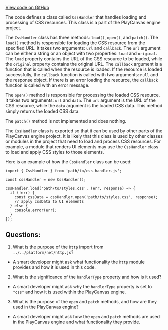 [View code on GitHub](https://github.com/playcanvas/engine/src/framework/handlers/css.js)

The code defines a class called `CssHandler` that handles loading and processing of CSS resources. This class is a part of the PlayCanvas engine project. 

The `CssHandler` class has three methods: `load()`, `open()`, and `patch()`. The `load()` method is responsible for loading the CSS resource from the specified URL. It takes two arguments: `url` and `callback`. The `url` argument can be either a string or an object with two properties: `load` and `original`. The `load` property contains the URL of the CSS resource to be loaded, while the `original` property contains the original URL. The `callback` argument is a function that is called when the resource is loaded. If the resource is loaded successfully, the `callback` function is called with two arguments: `null` and the response object. If there is an error loading the resource, the `callback` function is called with an error message.

The `open()` method is responsible for processing the loaded CSS resource. It takes two arguments: `url` and `data`. The `url` argument is the URL of the CSS resource, while the `data` argument is the loaded CSS data. This method simply returns the loaded CSS data.

The `patch()` method is not implemented and does nothing.

The `CssHandler` class is exported so that it can be used by other parts of the PlayCanvas engine project. It is likely that this class is used by other classes or modules in the project that need to load and process CSS resources. For example, a module that renders UI elements may use the `CssHandler` class to load and apply CSS styles to those elements. 

Here is an example of how the `CssHandler` class can be used:

```
import { CssHandler } from 'path/to/css-handler.js';

const cssHandler = new CssHandler();

cssHandler.load('path/to/styles.css', (err, response) => {
  if (!err) {
    const cssData = cssHandler.open('path/to/styles.css', response);
    // apply cssData to UI elements
  } else {
    console.error(err);
  }
});
```
## Questions: 
 1. What is the purpose of the `http` import from `../../platform/net/http.js`?
- A smart developer might ask what functionality the `http` module provides and how it is used in this code. 

2. What is the significance of the `handlerType` property and how is it used?
- A smart developer might ask why the `handlerType` property is set to `"css"` and how it is used within the PlayCanvas engine.

3. What is the purpose of the `open` and `patch` methods, and how are they used in the PlayCanvas engine?
- A smart developer might ask how the `open` and `patch` methods are used in the PlayCanvas engine and what functionality they provide.